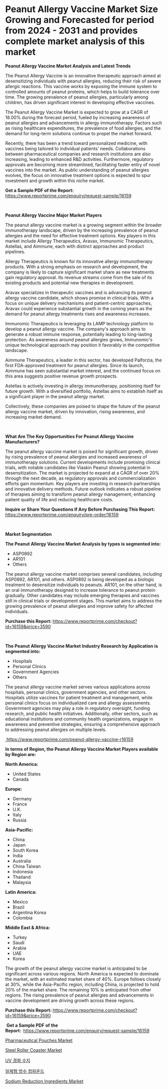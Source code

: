 <p><h1>Peanut Allergy Vaccine Market Size Growing and Forecasted for period from 2024 - 2031 and provides complete market analysis of this market</h1></p><p><strong>Peanut Allergy Vaccine Market Analysis and Latest Trends</strong></p>
<p><p>The Peanut Allergy Vaccine is an innovative therapeutic approach aimed at desensitizing individuals with peanut allergies, reducing their risk of severe allergic reactions. This vaccine works by exposing the immune system to controlled amounts of peanut proteins, which helps to build tolerance over time. The growing prevalence of peanut allergies, particularly among children, has driven significant interest in developing effective vaccines.</p><p>The Peanut Allergy Vaccine Market is expected to grow at a CAGR of 18.00% during the forecast period, fueled by increasing awareness of peanut allergies and advancements in allergy immunotherapy. Factors such as rising healthcare expenditures, the prevalence of food allergies, and the demand for long-term solutions continue to propel the market forward. </p><p>Recently, there has been a trend toward personalized medicine, with vaccines being tailored to individual patients' needs. Collaborations between pharmaceutical companies and research institutions are also increasing, leading to enhanced R&D activities. Furthermore, regulatory approvals are becoming more streamlined, facilitating faster entry of novel vaccines into the market. As public understanding of peanut allergies evolves, the focus on innovative treatment options is expected to spur investment and growth within this niche market.</p></p>
<p><strong>Get a Sample PDF of the Report:&nbsp;</strong> <a href="https://www.reportprime.com/enquiry/request-sample/16159">https://www.reportprime.com/enquiry/request-sample/16159</a></p>
<p>&nbsp;</p>
<p><strong>Peanut Allergy Vaccine Major Market Players</strong></p>
<p><p>The peanut allergy vaccine market is a growing segment within the broader immunotherapy landscape, driven by the increasing prevalence of peanut allergies and the need for effective treatment options. Key players in this market include Allergy Therapeutics, Aravax, Immunomic Therapeutics, Astellas, and Aimmune, each with distinct approaches and product pipelines.</p><p>Allergy Therapeutics is known for its innovative allergy immunotherapy products. With a strong emphasis on research and development, the company is likely to capture significant market share as new treatments gain regulatory approval. Its revenue streams come from the sale of its existing products and potential new therapies in development.</p><p>Aravax specializes in therapeutic vaccines and is advancing its peanut allergy vaccine candidate, which shows promise in clinical trials. With a focus on unique delivery mechanisms and patient-centric approaches, Aravax could experience substantial growth in the coming years as the demand for peanut allergy treatments rises and awareness increases.</p><p>Immunomic Therapeutics is leveraging its LAMP technology platform to develop a peanut allergy vaccine. The company's approach aims to generate a robust immune response, potentially leading to long-lasting protection. As awareness around peanut allergies grows, Immunomic's unique technological approach may position it favorably in the competitive landscape.</p><p>Aimmune Therapeutics, a leader in this sector, has developed Palforzia, the first FDA-approved treatment for peanut allergies. Since its launch, Aimmune has seen substantial market interest, and the continued focus on this area suggests positive revenue growth prospects.</p><p>Astellas is actively investing in allergy immunotherapy, positioning itself for future growth. With a diversified portfolio, Astellas aims to establish itself as a significant player in the peanut allergy market.</p><p>Collectively, these companies are poised to shape the future of the peanut allergy vaccine market, driven by innovation, rising awareness, and increasing market demand.</p></p>
<p>&nbsp;</p>
<p><strong>What Are The Key Opportunities For Peanut Allergy Vaccine Manufacturers?</strong></p>
<p><p>The peanut allergy vaccine market is poised for significant growth, driven by rising prevalence of peanut allergies and increased awareness of immunotherapy solutions. Current developments include promising clinical trials, with notable candidates like Viaskin Peanut showing potential in desensitization. The market is projected to expand at a CAGR of over 20% through the next decade, as regulatory approvals and commercialization efforts gain momentum. Key players are investing in research partnerships and innovative delivery methods. Future outlook indicates a robust pipeline of therapies aiming to transform peanut allergy management, enhancing patient quality of life and reducing healthcare costs.</p></p>
<p><strong>Inquire or Share Your Questions If Any Before Purchasing This Report:</strong> <a href="https://www.reportprime.com/enquiry/pre-order/16159">https://www.reportprime.com/enquiry/pre-order/16159</a></p>
<p>&nbsp;</p>
<p><strong>Market Segmentation</strong></p>
<p><strong>The Peanut Allergy Vaccine Market Analysis by types is segmented into:</strong></p>
<p><ul><li>ASP0892</li><li>AR101</li><li>Others</li></ul></p>
<p><p>The peanut allergy vaccine market comprises several candidates, including ASP0892, AR101, and others. ASP0892 is being developed as a biologic treatment to desensitize individuals to peanuts. AR101, on the other hand, is an oral immunotherapy designed to increase tolerance to peanut protein gradually. Other candidates may include emerging therapies and vaccines still in clinical trials or development stages. This market aims to address the growing prevalence of peanut allergies and improve safety for affected individuals.</p></p>
<p><strong>Purchase this Report:&nbsp;</strong><a href="https://www.reportprime.com/checkout?id=16159&price=3590">https://www.reportprime.com/checkout?id=16159&price=3590</a></p>
<p>&nbsp;</p>
<p><strong>The Peanut Allergy Vaccine Market Industry Research by Application is segmented into:</strong></p>
<p><ul><li>Hospitals</li><li>Personal Clinics</li><li>Government Agencies</li><li>Others</li></ul></p>
<p><p>The peanut allergy vaccine market serves various applications across hospitals, personal clinics, government agencies, and other sectors. Hospitals utilize vaccines for patient treatment and management, while personal clinics focus on individualized care and allergy assessments. Government agencies may play a role in regulatory oversight, funding research, and public health initiatives. Additionally, other sectors, such as educational institutions and community health organizations, engage in awareness and preventive strategies, ensuring a comprehensive approach to addressing peanut allergies on multiple levels.</p></p>
<p><a href="https://www.reportprime.com/peanut-allergy-vaccine-r16159">&nbsp;https://www.reportprime.com/peanut-allergy-vaccine-r16159</a></p>
<p><strong>In terms of Region, the Peanut Allergy Vaccine Market Players available by Region are:</strong></p>
<p>
    <p> <strong> North America: </strong>
        <ul>
            <li>United States</li>
            <li>Canada</li>
        </ul>
        </p> 
    <p> <strong> Europe: </strong>
        <ul>
            <li>Germany</li>
            <li>France</li>
            <li>U.K.</li>
            <li>Italy</li>
            <li>Russia</li>
        </ul>
        </p> 
    <p> <strong> Asia-Pacific: </strong>
        <ul>
            <li>China</li>
            <li>Japan</li>
            <li>South Korea</li>
            <li>India</li>
            <li>Australia</li>
            <li>China Taiwan</li>
            <li>Indonesia</li>
            <li>Thailand</li>
            <li>Malaysia</li>
        </ul>
        </p> 
    <p> <strong> Latin America: </strong>
        <ul>
            <li>Mexico</li>
            <li>Brazil</li>
            <li>Argentina Korea</li>
            <li>Colombia</li>
        </ul>
        </p> 
    <p> <strong> Middle East & Africa: </strong>
        <ul>
            <li>Turkey</li>
            <li>Saudi</li>
            <li>Arabia</li>
            <li>UAE</li>
            <li>Korea</li>
        </ul>
    </p>
    </p>
<p><p>The growth of the peanut allergy vaccine market is anticipated to be significant across various regions. North America is expected to dominate the market, with an estimated market share of 40%. Europe follows closely at 30%, while the Asia-Pacific region, including China, is projected to hold 20% of the market share. The remaining 10% is anticipated from other regions. The rising prevalence of peanut allergies and advancements in vaccine development are driving growth across these regions.</p></p>
<p><strong>Purchase this Report: </strong><a href="https://www.reportprime.com/checkout?id=16159&price=3590">https://www.reportprime.com/checkout?id=16159&price=3590</a></p>
<p>&nbsp;<strong>Get a Sample PDF of the Report:&nbsp;&nbsp;</strong><a href="https://www.reportprime.com/enquiry/request-sample/16159">https://www.reportprime.com/enquiry/request-sample/16159</a></p>
<p><strong></strong></p>
<p><p><a href="https://github.com/MoonZANDRA/Market-Research-Report-List-1/blob/main/pharmaceutical-pouches-market.md">Pharmaceutical Pouches Market</a></p><p><a href="https://issuu.com/reportprime-2/docs/steel-roller-coaster-market-size-20_b791a318e07d19">Steel Roller Coaster Market</a></p><p><a href="https://medium.com/@sadieelliott97/uv-%EA%B2%BD%ED%99%94-%EC%88%98%EC%A7%80-%EC%8B%9C%EC%9E%A5-%EC%A1%B0%EC%82%AC-%EB%B3%B4%EA%B3%A0%EC%84%9C%EB%8A%94-2024%EB%85%84%EB%B6%80%ED%84%B0-2031%EB%85%84%EA%B9%8C%EC%A7%80-%EC%97%B0%ED%8F%89%EA%B7%A0-%EC%84%B1%EC%9E%A5%EB%A5%A0-cagr-8-8-%EB%A1%9C-%EC%98%88%EC%83%81%EB%90%98%EB%8A%94-%EC%8B%9C%EC%9E%A5-%EA%B7%9C%EB%AA%A8-%EC%A0%90%EC%9C%A0%EC%9C%A8-%EB%B0%8F-%EC%84%B1%EC%9E%A5%EB%A5%A0-%EB%B6%84%EC%84%9D%EC%9D%84-%ED%8F%AC%ED%95%A8%ED%95%A9%EB%8B%88%EB%8B%A4-2b465ddf9ce8">UV 경화 수지</a></p><p><a href="https://medium.com/@sadieelliott97/%EC%84%B8%EA%B3%84-integral-waterproofing-compound-market-%EC%9D%80-2024%EC%97%90%EC%84%9C-2031%EB%A1%9C-%EC%97%B0%ED%8F%89%EA%B7%A0-%EC%A6%9D%EA%B0%80%EC%9C%A8%EC%9D%84-%EB%B3%B4%EC%9D%BC-%EA%B2%83%EC%9C%BC%EB%A1%9C-%EC%98%88%EC%83%81%EB%90%A9%EB%8B%88%EB%8B%A4-d24ecd1afb96">일체형 방수 컴파운드</a></p><p><a href="https://medium.com/@theresa.james5687/the-market-for-sodium-reduction-ingredients-market-is-examined-in-this-report-along-with-the-1f1a49af571d">Sodium Reduction Ingredients Market</a></p></p>
